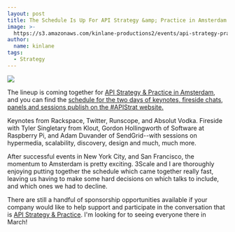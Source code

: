 ```yaml
---
layout: post
title: The Schedule Is Up For API Strategy &amp; Practice in Amsterdam
image: >-
  https://s3.amazonaws.com/kinlane-productions2/events/api-strategy-practice-conference/api-strategy-conference-logo.png
author:
  name: kinlane
tags:
  - Strategy
---
```

[![](https://s3.amazonaws.com/kinlane-productions2/events/api-strategy-practice-conference/api-strategy-conference-logo.png)](http://www.apistrategyconference.com/)

The lineup is coming together for [API Strategy & Practice in Amsterdam](http://www.apistrategyconference.com/2014Amsterdam/), and you can find the [schedule for the two days of keynotes, fireside chats, panels and sessions publish on the #APIStrat website.](http://www.apistrategyconference.com/2014Amsterdam/schedule.php)

Keynotes from Rackspace, Twitter, Runscope, and Absolut Vodka. Fireside with Tyler Singletary from Klout, Gordon Hollingworth of Software at Raspberry Pi, and Adam Duvander of SendGrid--with sessions on hypermedia, scalability, discovery, design and much, much more.

After successful events in New York City, and San Francisco, the momentum to Amsterdam is pretty exciting. 3Scale and I are thoroughly enjoying putting together the schedule which came together really fast, leaving us having to make some hard decisions on which talks to include, and which ones we had to decline.

There are still a handful of sponsorship opportunities available if your company would like to help support and participate in the conversation that is [API Strategy & Practice](http://www.apistrategyconference.com/2014Amsterdam/). I'm looking for to seeing everyone there in March!